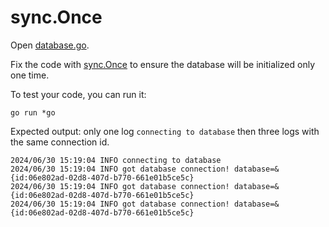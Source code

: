 # sync.Once

Open [database.go](./database.go).

Fix the code with [sync.Once](https://pkg.go.dev/sync#Once) to ensure the database will be initialized only one time.

To test your code, you can run it:

```
go run *go
```

Expected output: only one log `connecting to database` then three logs with the same connection id.

```
2024/06/30 15:19:04 INFO connecting to database
2024/06/30 15:19:04 INFO got database connection! database=&{id:06e802ad-02d8-407d-b770-661e01b5ce5c}
2024/06/30 15:19:04 INFO got database connection! database=&{id:06e802ad-02d8-407d-b770-661e01b5ce5c}
2024/06/30 15:19:04 INFO got database connection! database=&{id:06e802ad-02d8-407d-b770-661e01b5ce5c}
```